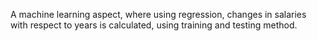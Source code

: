 A machine learning aspect, where using regression, changes in salaries with respect to years is calculated, using training and testing method.
